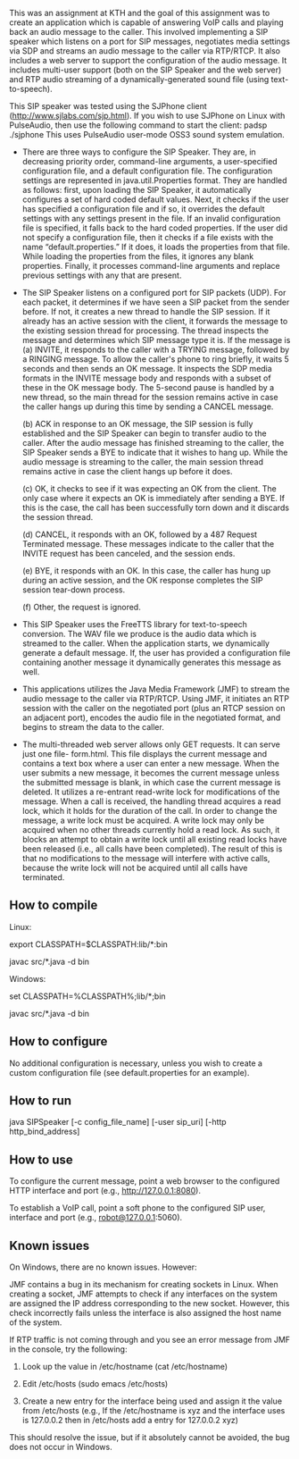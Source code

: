 This was an assignment at KTH and the goal of this assignment was to create an application which is capable of answering VoIP calls and playing back an audio message to the caller. This involved implementing a SIP speaker which listens on a port for SIP messages, negotiates media settings via SDP and streams an audio message to the caller via RTP/RTCP. It also includes a web server to support the configuration of
the audio message. It includes multi-user support (both on the SIP Speaker and the web server) and RTP audio streaming of a dynamically-generated sound file (using text-to-speech).

This SIP speaker was tested using the SJPhone client (http://www.sjlabs.com/sjp.html). If you wish to use SJPhone on Linux with PulseAudio, then use the following command to start the client:
padsp ./sjphone
This uses PulseAudio user-mode OSS3 sound system emulation. 

- There are three ways to configure the SIP Speaker. They are, in decreasing priority order, command-line arguments, a user-specified configuration file, and a default configuration file. The 	configuration settings are represented in java.util.Properties format. They are handled as follows: first, upon loading the SIP Speaker, it automatically configures a set of  hard coded default 		values. Next, it checks if the user has specified a configuration file and if so, it overrides the default settings with any settings present in the file. If an invalid configuration file is 	specified, it falls back to the hard coded properties. If the user did not specify a configuration file, then it checks if a file exists with the name “default.properties.” If it does, it loads the properties from that file. While loading the properties from the files, it ignores any blank properties. Finally, it processes command-line arguments and replace previous settings with any that are present. 

- The SIP Speaker listens on a configured port for SIP packets (UDP). For each packet, it determines if we have seen a SIP packet from the sender before. If not, it creates a new thread to handle the SIP session. If it already has an active session with the client, it forwards the message to the existing session thread for processing. The thread inspects the message and determines which SIP message type it is. If the message is 
	(a) INVITE, it responds to the caller with a TRYING message, followed by a RINGING message. To allow the caller's phone to ring briefly, it waits 5 seconds and then sends an OK message. It inspects the SDP media formats in the INVITE message body and responds with a subset of these in the OK message body. The 5-second pause is handled by a new thread, so the main thread for the session remains active in case the caller hangs up during this time by sending a CANCEL message.

	(b) ACK in response to an OK message, the SIP session is fully established and the SIP Speaker can begin to transfer audio to the caller. After the audio message has finished streaming to the caller, the SIP Speaker sends a BYE to indicate that it wishes to hang up. While the audio message is streaming to the caller, the main session thread remains active in case the client hangs up before it does. 
		
	(c) OK, it checks to see if it was expecting an OK from the client. The only case where it expects an OK is immediately after sending a BYE. If this is the case, the call has been 	successfully torn down and it discards the session thread. 
			
	(d) CANCEL, it responds with an OK, followed by a 487 Request Terminated message. These messages indicate to the caller that the INVITE request has been canceled, and the 		session ends.

	(e) BYE, it responds with an OK. In this case, the caller has hung up during an active session, and the OK response completes the SIP session tear-down process.

	(f) Other, the request is ignored.

		

- This SIP Speaker uses the FreeTTS library for text-to-speech conversion. The WAV file we produce is the audio data which is streamed to the caller. When the application starts, we dynamically generate a default message. If, the user has provided a configuration file containing another message it dynamically generates this message as well.

- This applications utilizes the Java Media Framework (JMF) to stream the audio message to the caller via RTP/RTCP. Using JMF, it initiates an RTP session with the caller on the negotiated port (plus an RTCP session on an adjacent port), encodes the audio file in the negotiated format, and begins to stream the data to the caller. 

- The multi-threaded web server allows only GET requests. It can serve just one file- form.html. This file displays the current message and contains a text box where a user can enter a new message. When the user submits a new message, it becomes the current message unless the submitted message is blank, in which case the current message is deleted. It utilizes a re-entrant read-write lock for modifications of the message. When a call is received, the handling thread acquires a read lock, which it holds for the duration of the call. In order to change the message, a write lock must be acquired. A write lock may only be acquired when no other threads currently hold a read lock. As such, it blocks an attempt to obtain a write lock until all existing read locks have been released (i.e., all calls have been completed). The result of this is that no modifications to the message will interfere with active calls, because the write lock will not be acquired until all calls have terminated. 


How to compile
-------------------------------------------------------------------------------
Linux:

export CLASSPATH=$CLASSPATH:lib/*:bin

javac src/*.java -d bin


Windows:

set CLASSPATH=%CLASSPATH%;lib/*;bin

javac src/*.java -d bin

How to configure
-------------------------------------------------------------------------------
No additional configuration is necessary, unless you wish to create a custom
configuration file (see default.properties for an example).


How to run
-------------------------------------------------------------------------------
java SIPSpeaker [-c config_file_name] [-user sip_uri] [-http http_bind_address]


How to use
-------------------------------------------------------------------------------
To configure the current message, point a web browser to the configured HTTP
interface and port (e.g., http://127.0.0.1:8080).

To establish a VoIP call, point a soft phone to the configured SIP user,
interface and port (e.g., robot@127.0.0.1:5060).


Known issues
-------------------------------------------------------------------------------
On Windows, there are no known issues. However:

JMF contains a bug in its mechanism for creating sockets in Linux. When 
creating a socket, JMF attempts to check if any interfaces on the system are
assigned the IP address corresponding to the new socket. However, this check
incorrectly fails unless the interface is also assigned the host name of
the system.

If RTP traffic is not coming through and you see an error message from JMF in
the console, try the following:

1. Look up the value in /etc/hostname (cat /etc/hostname)

2. Edit /etc/hosts (sudo emacs /etc/hosts)

3. Create a new entry for the interface being used and assign it the value from
/etc/hosts (e.g., If the /etc/hostname is xyz and the interface uses is 127.0.0.2 then in /etc/hosts add a entry for 127.0.0.2   xyz)

This should resolve the issue, but if it absolutely cannot be avoided, the bug does not occur in Windows.

